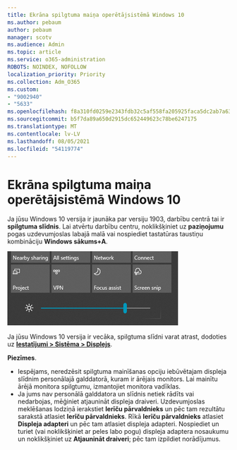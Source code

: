 ```yaml
---
title: Ekrāna spilgtuma maiņa operētājsistēmā Windows 10
ms.author: pebaum
author: pebaum
manager: scotv
ms.audience: Admin
ms.topic: article
ms.service: o365-administration
ROBOTS: NOINDEX, NOFOLLOW
localization_priority: Priority
ms.collection: Adm_O365
ms.custom:
- "9002940"
- "5633"
ms.openlocfilehash: f8a310fd0259e2343fdb32c5af558fa205925faca5dc2ab7a637e0de1a5fbd20
ms.sourcegitcommit: b5f7da89a650d2915dc652449623c78be6247175
ms.translationtype: MT
ms.contentlocale: lv-LV
ms.lasthandoff: 08/05/2021
ms.locfileid: "54119774"
---
```

# <a name="change-screen-brightness-in-windows-10"></a>Ekrāna spilgtuma maiņa operētājsistēmā Windows 10

Ja jūsu Windows 10 versija ir jaunāka par versiju 1903, darbību centrā tai ir **spilgtuma slīdnis**. Lai atvērtu darbību centru, noklikšķiniet uz **paziņojumu** pogas uzdevumjoslas labajā malā vai nospiediet tastatūras taustiņu kombināciju **Windows sākums+A**.

![Spilgtuma slīdnis](media/brightness-slider.png)

Ja jūsu Windows 10 versija ir vecāka, spilgtuma slīdni varat atrast, dodoties uz **[Iestatījumi > Sistēma > Displejs](ms-settings:display?activationSource=GetHelp)**.

**Piezīmes**.

- Iespējams, neredzēsit spilgtuma mainīšanas opciju iebūvētajam displeja slīdnim personālajā galddatorā, kuram ir ārējais monitors. Lai mainītu ārējā monitora spilgtumu, izmantojiet monitora vadīklas.
- Ja jums nav personālā galddatora un slīdnis netiek rādīts vai nedarbojas, mēģiniet atjaunināt displeja draiveri. Uzdevumjoslas meklēšanas lodziņā ierakstiet **Ierīču pārvaldnieks** un pēc tam rezultātu sarakstā atlasiet **Ierīču pārvaldnieks**. Rīkā **Ierīču pārvaldnieks** atlasiet **Displeja adapteri** un pēc tam atlasiet displeja adapteri. Nospiediet un turiet (vai noklikšķiniet ar peles labo pogu) displeja adaptera nosaukumu un noklikšķiniet uz **Atjaunināt draiveri**; pēc tam izpildiet norādījumus.
